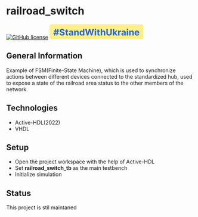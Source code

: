 # railroad_switch
[![GitHub license](https://img.shields.io/github/license/Naereen/StrapDown.js.svg)](https://github.com/Naereen/StrapDown.js/blob/master/LICENSE)
[![StandWithUkraine](https://raw.githubusercontent.com/vshymanskyy/StandWithUkraine/main/badges/StandWithUkraine.svg)](https://github.com/vshymanskyy/StandWithUkraine/blob/main/docs/README.md)

## General Information
Example of FSM(Finite-State Machine), which is used to synchronize actions between different devices connected to the standardized hub, used to expose a state of the railroad area status to the other members of the network. 

## Technologies
- Active-HDL(2022)
- VHDL

## Setup
- Open the project workspace with the help of Active-HDL
- Set **railroad_switch_tb** as the main testbench
- Initialize simulation

## Status
This project is stil maintaned

